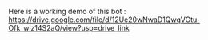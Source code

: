 Here is a working demo of this bot : https://drive.google.com/file/d/12Ue20wNwaD1QwqVGtu-Ofk_wiz14S2aQ/view?usp=drive_link
